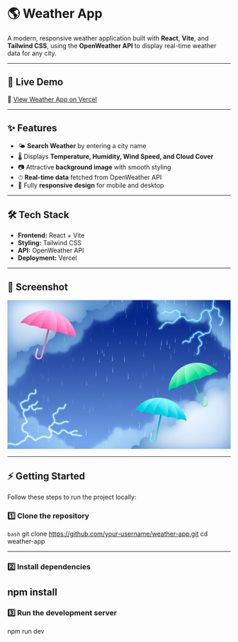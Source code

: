 # 🌎 Weather App

A modern, responsive weather application built with **React**, **Vite**, and **Tailwind CSS**, using the **OpenWeather API** to display real-time weather data for any city.

---

## 🚀 Live Demo
🔗 [View Weather App on Vercel](https://your-vercel-deployment-url.vercel.app/)

---

## ✨ Features
- 🌤 **Search Weather** by entering a city name
- 🌡 Displays **Temperature, Humidity, Wind Speed, and Cloud Cover**
- 📷 Attractive **background image** with smooth styling
- ⏱ **Real-time data** fetched from OpenWeather API
- 📱 Fully **responsive design** for mobile and desktop

---

## 🛠️ Tech Stack
- **Frontend:** React + Vite
- **Styling:** Tailwind CSS
- **API:** OpenWeather API
- **Deployment:** Vercel

---

## 📸 Screenshot
![Weather App Screenshot](public/weather.jpg)

---

## ⚡ Getting Started

Follow these steps to run the project locally:


### 1️⃣ Clone the repository
```bash```
git clone https://github.com/your-username/weather-app.git
cd weather-app 


---


### 2️⃣ Install dependencies

npm install
---


### 3️⃣ Run the development server
npm run dev

